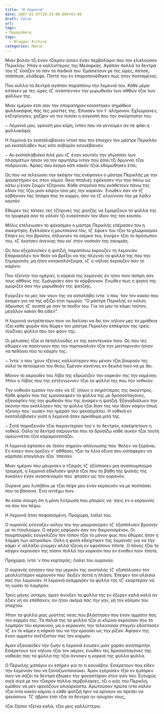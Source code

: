 ```yaml
---
title: 'Η Λεμονιά'
date: 2007-01-07T20:33:00.000+01:00
draft: false
url: 
tags: 
- Παραμύθκια
tags:
  - Blogger Archive
categories: Παλιά
---
```


Μιάν βολάν τζι έναν τζαιρόν είσιεν έναν περβολάριν που τον ελαλούσαν Περικλήν. Ήταν ο καλλύττερος της Μεσαρκάς. Αγάπαν πολλά τα δεντρά του τζ΄ έσαζεν τα σάν τα παιδκιά του. Εμάσιετουν με τες ώρες, πότισε, τσάππισε, κλάδεψε. Ποττέ του έν επαραπονέθηκεν πως ήταν ποσταμένος.  
  
Που ούλλα τα δεντρά αγάπαν παραπάνω την λεμονιά του. Κάθε μέρα έστεκεν με τες ώρες τζ΄ ανάστεννεν την μυρωθκιάν των αθθών τζαι των φύλλων της.  
  
Μιαν ημέραν έτσι σαν την επαρατήραν εσιάστηκεν σημάθκια φυλλοκάψας πας τες μούττες της. Έπιασεν τον τ΄ αλήμονον. Εχλώμιανεν, ετζιτρίνησεν, χαζίριν να τον πιάσει η συγκοπή που την σικκίρτησην του.  
  
− Λεμονιά μου, γρουσή μου κόρη, ίνταν που να γενούμεν αν σε φάει η φυλλοκάψα;  
  
Η Λεμονιά εν εκατάλαβαινεν ίνταν που τον έπιαχεν τον μάστρε Περικλήν μα εκατάλαβεν πως κάτι σοβαρόν εσυνέβαινεν.  
  
− Αν εκαταλάβισκα πιλέ μου τζ΄ έναν κουτσίν την γλώσσαν των πλασμάτων ήσιαν να τον αρωτήσω ίνταν που έσιει΄τζι δρώννει τζαι ποδρώννει. Άραες σου έκαμα κάτι κακόν τζιαι εθυμώθηκεν έτσι;  
  
Ως που να τελειώσει την σκέψην της ενέφανεν ο μάστρε Περικλής με την ψεκαστήραν εις στον νόμον. Θκιο ππαλιές εψέκασεν την που πάνω ως κάτω μ΄έναν ζουμίν τζίτρινον. Κάθε σταγόνα που εκάθετουν πάνω της εδίαν της τζαι μιαν κάψην ίσια μες την καρκιάν. Ένωθεν σαν να τζ΄ εσβήνναν της τσιάρα πας το κορμίν, σαν να τζ΄ ελούνναν την με λάδιν καυτόν.  
  
Εθώρεν τες τάτσες τες τζίτρινες της ψατζής να ξιμαρίζουν τα φύλλα της τα τρυφερά σαν το γάλαν τζι ενεκάτσιαν τον ίδιον της τον εαυτόν.  
  
Μόλις ετέλειωσεν το ψέκασμαν ο μάστρε Περικλής επέρασεν του η σικκίρτηση. Εγέλασεν η μουτσούνα του, τζ΄ έφυεν του τζαι το χλώμιασμαν. Επήεν εις την βρύσην, έπλυννεν τα σιέρκα του, ένυψεν τζαι το πρόσωπον του, τζ΄ έκατσεν άνενιας που κα΄ στον νοσσιόν της σικαμιάς.  
  
Ως που εξεράνισκεν η ψατζιή, παραπάνω έκρουζεν τη λεμονιάν. Επαρακάλεν τον θεόν να βρέξει να της πλύννει τα φύλλα της που την ξημαρισιάν, μα ήταν κατακαλότζαιρα, τζ΄ ο νήλιος έκρουζεν σαν το καμίνιν.  
  
Που τζείνην την ημέραν, η καρκιά της λεμονιάς έν ηταν πιον άσπρη σαν τους αθθούς της. Εμάυρισεν σαν το κάρβουνον. Ενωθεν πως η ψησιή της εμύριζεν σαν την μυρωθκιάν της ψατζιής.  
  
Εγύριζεν τα μες τον νουν της να καταλάβει ίντα ΄ν που ΄ταν τον κακόν που έκαμεν για να της αξίζει έτσι τιμωρία. "Ο μάστρε Περικλής εν καλός άδρωπος τζ΄ αγαπά με σαν το παιδίν του. Για να μου το κάμει τούτον, μέγάλον κακόν θα είδεν".  
  
Η λεμονιά αντρέπετουν πιον να δικλίσει να δει τον νήλιον μες τα μμάθκια τζαι κάθε φοράν που θώρεν τον μάστρε Περικλήν εππέφταν της τρείς τουζίνες φύλλα που τον φόον της.  
  
Οι μέλισσες τζαι οι πεταλλούδες εν της εκοντέυκαν πιον. Ως που τες εθώρεν να πααίννουν πας την πορτοκαλιάν τζαι την μαντορινιάν ήσιαν να πεθάνει που το κάγριν της.  
  
− Ίντα ΄ν που ΄χουν τζείνες καλλύττερον που μέναν τζαι βουρούν τες ούλα τα πετούμενα του θεού; Εμέναν κανένας εν δεικλά πιον να με δει.  
  
Μόνον το αερούδιν του Λίβα της εδρώσιζεν την καρκιάν της την καμένην. Ήταν ο Λίβας που της εστέγνωννεν τζαι τα φύλλα της που την νοθκιάν.  
  
Την νοθκιάν εμίσαν την σαν να τζ΄ ήτουν ο σιηρόττερος της σκούντρος. Κάθε φοράν που της εμούσιεφκέν τα φύλλα της με δροσοσταγόνες, εξανάφτεν της την φωθκιάν που της άναψεν η ψατζιή. Εξαναδιάλυεν την σκόνην που εκόλλησεν πας τα φύλλα τζαι δίαν της την ίδιαν κάψην όπως τζείνην που ΄νωσεν την ημέραν του ψεκασμάτου. Η νοθκιά εν εκαταλάβισκεν γιατί η λεμονιά ήταν αρκόθυμη μιτά της.  
  
− Σατέ παραξενιάν τζαι πικραντερίαν του΄ν το δεντρόν, εσκέφτετουν η νοθκιά. Ούλα τα δεντρά σιέρουνται που τα δροσίζω κάθε αυκήν τζαι τούτη αρκώννεται τζαι καραμουτσιάζει.  
  
Η λεμονιά έφτασεν σε τόσον σημείον απόγνωσης που ΄θελεν να ξεράνει. Εν είσιεν πιον όρεξην ν' αθθήσει, τζαι τα λλία όξινα που κατάφερεν να κάρπίσει επογάλαν τζαι ΄ππέσαν.  
  
Μιαν ημέραν που μάυρισεν ο τζαιρός τζ΄ εξίσπασεν μια αναπουμπούρα τρομερή, η λεμονιά εδίκλισεν ψηλά τζαι που τα βάθη της ψυσιής της έυκαλεν έναν αναστεναμόν που ΄φτασεν ως τον ουρανόν.  
  
Ουρανέ μου λυπήθου με τζαι πέψε μου έναν κεραυνόν να με ποσπάσει που τα βάσανα. Ένα αντέχω πιον.  
  
Αν είσαι σίουρη ότι η μόνη λύτρωση που μπορείς να ΄σιεις εν ο κεραυνός να σου τον πέψω.  
  
Η Λεμονιά ήταν ποφασισμένη. Προχώρα, λαλεί του.  
  
Ο ουρανός εσύναξεν ούλην του την μαυρισούραν τζ΄ εξαπόλισεν βροσιήν με το ττουλούμιν. Ο αέρας εσφύραν σαν τον δαιμονισμένον. Οι πουμπουρκές εσυγκλίζαν τον τόπον τζαι το μόνον φως που εθώρες ήταν η λάμψη των αστραπών. Ούλη η φύση εδείχτηκεν της λεμονιάς για να την κάμει ν΄ αλλάξει γνώμην αλλά τζείνη εν εφοάτουν τίποτε. Ο πόνος τζαι το κάγριν έκρουσεν της τόσον πολλά την καρκιάν που έν ένοθεν πιον τίποτε.  
  
Προχώρα, ίντα ΄ν που καρτεράς; Λαλεί του ουρανού.  
  
Ο ουρανός έσιήσεν που την μερκάν της ανατολής τζ΄ εξαπόλυσεν τον μεαλλύττερον κεραυνόν που ΄δειξεν ποττέ η πλάση. Έπεψεν τον ολόισια πας την λεμονιάν. Η λεμονιά εκάμμησεν τα φύλλα της τζ΄ εκαρτέραν να τη νώσει το λαμπρόν.  
  
Τρείς μήνες ύστερα, άμαν άνοιξεν τα φύλλα της εν έξερεν καλά καλά αν έζιεν γή αν επέθανεν, αν ήταν ακόμα πάς την γην, γή τον κόσμον του σταχτού.  
  
Ήταν τα φύλλα μιας μούττης νέας που βλάστησεν που έναν αμμάτιν πας τον κορμόν της. Τα παλιά της τα φύλλα τζαι οι κλώνοι εκρούσαν που το λαμπρόν του κεραυνού, μα ο κεραυνός την τελευταίαν στιγμήν εδύστασεν τζ΄ εν το κάμεν η καρκιά του να την κρούσει ως την ρίζαν. Άφηκεν της έναν αμμάτιν ανέτζιστον πας τον κορμόν.  
  
Άμαν εξαναείδεν την ζωήν η λεμονιά ένωσεν μιαν χαράν ανιστόριτην. Εσιέρετουν τον νήλιον τζαι τον αέραν, ένωθεν τες δροσοσταγόνες της νοθκιάς πας τα φύλλα της τζαι άννοιεν η καρκιά της φύλλα φύλλα.  
  
Ο Περικλής χαπάριν εν επήρεν για το τι εσυνέβην. Εσιέρετουν που είδεν την λεμονιάν του να ξαναζωντανεύκει. Άμαν εγέρασεν τζαι εν έμπορεν πιον να σάζει τα δεντρά έδωκεν την ψεκαστήραν στον γιόν του. Ευτυχώς σιγά σιγά με τον τζαιρόν πολλοι περβολάριες, τζι ο γιός του Περικλή, εμάθαν να μέν ιψεκάζουν αλοάρκαστα. Αρώτούσαν πρώτα ίντα καλόν τζαι ίντα κακόν κάμνει η κάθε ψατζιή πριν να κρίνουν αν πρεπει να ψεκάσουν. Τζ΄ ήβραν έτσι τζαι τα δεντρά ην ησυχίαν τους,  
  
τζαι ζήσαν τζείνα καλά, τζαι μεις καλλύττερα.
